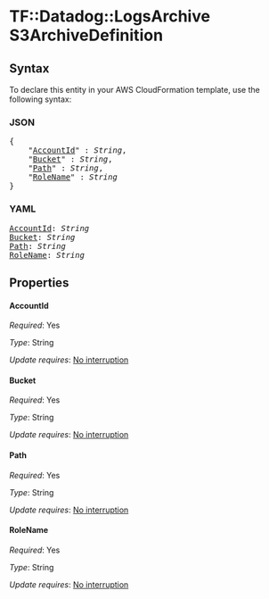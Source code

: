 # TF::Datadog::LogsArchive S3ArchiveDefinition

## Syntax

To declare this entity in your AWS CloudFormation template, use the following syntax:

### JSON

<pre>
{
    "<a href="#accountid" title="AccountId">AccountId</a>" : <i>String</i>,
    "<a href="#bucket" title="Bucket">Bucket</a>" : <i>String</i>,
    "<a href="#path" title="Path">Path</a>" : <i>String</i>,
    "<a href="#rolename" title="RoleName">RoleName</a>" : <i>String</i>
}
</pre>

### YAML

<pre>
<a href="#accountid" title="AccountId">AccountId</a>: <i>String</i>
<a href="#bucket" title="Bucket">Bucket</a>: <i>String</i>
<a href="#path" title="Path">Path</a>: <i>String</i>
<a href="#rolename" title="RoleName">RoleName</a>: <i>String</i>
</pre>

## Properties

#### AccountId

_Required_: Yes

_Type_: String

_Update requires_: [No interruption](https://docs.aws.amazon.com/AWSCloudFormation/latest/UserGuide/using-cfn-updating-stacks-update-behaviors.html#update-no-interrupt)

#### Bucket

_Required_: Yes

_Type_: String

_Update requires_: [No interruption](https://docs.aws.amazon.com/AWSCloudFormation/latest/UserGuide/using-cfn-updating-stacks-update-behaviors.html#update-no-interrupt)

#### Path

_Required_: Yes

_Type_: String

_Update requires_: [No interruption](https://docs.aws.amazon.com/AWSCloudFormation/latest/UserGuide/using-cfn-updating-stacks-update-behaviors.html#update-no-interrupt)

#### RoleName

_Required_: Yes

_Type_: String

_Update requires_: [No interruption](https://docs.aws.amazon.com/AWSCloudFormation/latest/UserGuide/using-cfn-updating-stacks-update-behaviors.html#update-no-interrupt)

